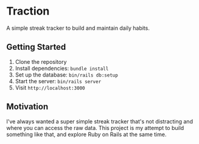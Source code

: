 # Traction

A simple streak tracker to build and maintain daily habits.

## Getting Started

1. Clone the repository
2. Install dependencies: `bundle install`
3. Set up the database: `bin/rails db:setup`
4. Start the server: `bin/rails server`
5. Visit `http://localhost:3000`

## Motivation

I've always wanted a super simple streak tracker that's not distracting and where you can access the raw data. This project is my attempt to build something like that, and explore Ruby on Rails at the same time.
